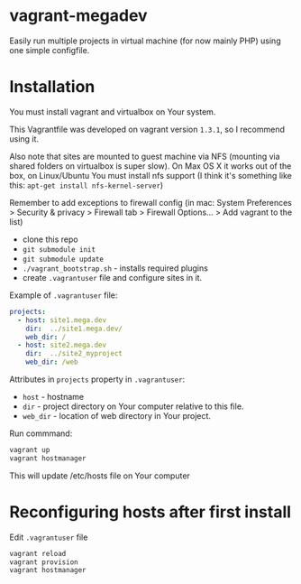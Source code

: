 # vagrant-megadev

Easily run multiple projects in virtual machine (for now mainly PHP) using one simple configfile.

# Installation

You must install vagrant and virtualbox on Your system.

This Vagrantfile was developed on vagrant version ``1.3.1``, so I recommend using it.

Also note that sites are mounted to guest machine via NFS (mounting via shared folders on virtualbox is super slow). On Max OS X it works out of the box, on Linux/Ubuntu You must install nfs support (I think it's something like this: ``apt-get install nfs-kernel-server``)

Remember to add exceptions to firewall config (in mac: System Preferences > Security & privacy > Firewall tab > Firewall Options... > Add vagrant to the list)

* clone this repo
* ``git submodule init``
* ``git submodule update``
* ``./vagrant_bootstrap.sh`` - installs required plugins
* create ``.vagrantuser`` file and configure sites in it.

Example of ``.vagrantuser`` file:

```yaml
projects:
  - host: site1.mega.dev
    dir:  ../site1.mega.dev/
    web_dir: /
  - host: site2.mega.dev
    dir:  ../site2_myproject
    web_dir: /web
```

Attributes in ``projects`` property in ``.vagrantuser``:

* ``host`` - hostname
* ``dir`` - project directory on Your computer relative to this file.
* ``web_dir`` - location of web directory in Your project.  

Run commmand: 
```sh
vagrant up
vagrant hostmanager
```

This will update /etc/hosts file on Your computer

# Reconfiguring hosts after first install

Edit ``.vagrantuser`` file

```sh
vagrant reload
vagrant provision
vagrant hostmanager
```
